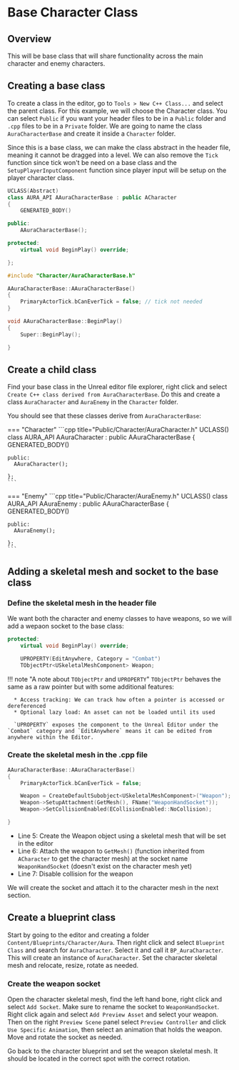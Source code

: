 # Base Character Class

## Overview

This will be base class that will share functionality across the main character and enemy characters.

## Creating a base class

To create a class in the editor, go to `Tools > New C++ Class...` and select the parent class. For this example, we will choose the Character class. You can select `Public` if you want your header files to be in a `Public` folder and `.cpp` files to be in a `Private` folder. We are going to name the class `AuraCharacterBase` and create it inside a `Character` folder.

Since this is a base class, we can make the class abstract in the header file, meaning it cannot be dragged into a level. We can also remove the `Tick` function since tick won't be need on a base class and the `SetupPlayerInputComponent` function since player input will be setup on the player character class.

```cpp title="Public/Character/AuraCharacterBase.h"
UCLASS(Abstract)
class AURA_API AAuraCharacterBase : public ACharacter
{
	GENERATED_BODY()

public:
	AAuraCharacterBase();

protected:
	virtual void BeginPlay() override;

};
```

```cpp title="Private/Character/AuraCharacterBase.cpp"
#include "Character/AuraCharacterBase.h"

AAuraCharacterBase::AAuraCharacterBase()
{
	PrimaryActorTick.bCanEverTick = false; // tick not needed
}

void AAuraCharacterBase::BeginPlay()
{
	Super::BeginPlay();

}
```

## Create a child class

Find your base class in the Unreal editor file explorer, right click and select `Create C++ class derived from AuraCharacterBase`. Do this and create a class `AuraCharacter` and `AuraEnemy` in the `Character` folder.

You should see that these classes derive from `AuraCharacterBase`:

=== "Character"
    ```cpp title="Public/Character/AuraCharacter.h"
    UCLASS()
    class AURA_API AAuraCharacter : public AAuraCharacterBase
    {
      GENERATED_BODY()

    public:
      AAuraCharacter();

    };
    ```

=== "Enemy"
    ```cpp title="Public/Character/AuraEnemy.h"
    UCLASS()
    class AURA_API AAuraEnemy : public AAuraCharacterBase
    {
      GENERATED_BODY()

    public:
      AAuraEnemy();

    };
    ```

## Adding a skeletal mesh and socket to the base class

### Define the skeletal mesh in the header file

We want both the character and enemy classes to have weapons, so we will add a wepaon socket to the base class:

```cpp title="Public/Character/AuraCharacterBase.h" linenums="1" hl_lines="4 5"
protected:
    virtual void BeginPlay() override;

    UPROPERTY(EditAnywhere, Category = "Combat")
    TObjectPtr<USkeletalMeshComponent> Weapon;
```

!!! note "A note about `TObjectPtr` and `UPROPERTY`"
    `TObjectPtr` behaves the same as a raw pointer but with some additional features:

      * Access tracking: We can track how often a pointer is accessed or dereferenced
      * Optional lazy load: An asset can not be loaded until its used

      `UPROPERTY` exposes the component to the Unreal Editor under the `Combat` category and `EditAnywhere` means it can be edited from anywhere within the Editor.

### Create the skeletal mesh in the .cpp file

```cpp title="Private/Character/AuraCharacterBase.cpp" linenums="1" hl_lines="5-7"
AAuraCharacterBase::AAuraCharacterBase()
{
	PrimaryActorTick.bCanEverTick = false;

	Weapon = CreateDefaultSubobject<USkeletalMeshComponent>("Weapon");
	Weapon->SetupAttachment(GetMesh(), FName("WeaponHandSocket"));
	Weapon->SetCollisionEnabled(ECollisionEnabled::NoCollision);

}
```

-   Line 5: Create the Weapon object using a skeletal mesh that will be set in the editor
-   Line 6: Attach the weapon to `GetMesh()` (function inherited from `ACharacter` to get the character mesh) at the socket name `WeaponHandSocket` (doesn't exist on the character mesh yet)
-   Line 7: Disable collision for the weapon

We will create the socket and attach it to the character mesh in the next section.

## Create a blueprint class

Start by going to the editor and creating a folder `Content/Blueprints/Character/Aura`. Then right click and select `Blueprint Class` and search for `AuraCharacter`. Select it and call it `BP_AuraCharacter`. This will create an instance of `AuraCharacter`. Set the character skeletal mesh and relocate, resize, rotate as needed.

### Create the weapon socket

Open the character skeletal mesh, find the left hand bone, right click and select `Add Socket`. Make sure to rename the socket to `WeaponHandSocket`. Right click again and select `Add Preview Asset` and select your weapon. Then on the right `Preview Scene` panel select `Preview Controller` and click `Use Specific Animation`, then select an animation that holds the weapon. Move and rotate the socket as needed.

Go back to the character blueprint and set the weapon skeletal mesh. It should be located in the correct spot with the correct rotation.

